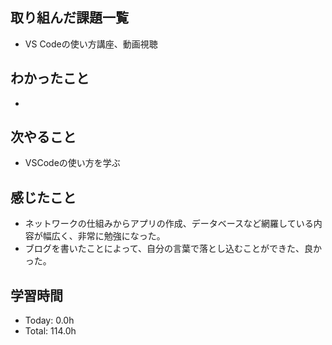 ## 取り組んだ課題一覧
- VS Codeの使い方講座、動画視聴

## わかったこと
- 
## 次やること
- VSCodeの使い方を学ぶ
## 感じたこと
- ネットワークの仕組みからアプリの作成、データベースなど網羅している内容が幅広く、非常に勉強になった。
- ブログを書いたことによって、自分の言葉で落とし込むことができた、良かった。
## 学習時間
- Today: 0.0h
- Total: 114.0h
